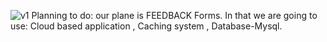 ![v1](https://user-images.githubusercontent.com/90098627/139678139-913e6187-384b-4059-9fbc-e0ac73edcaf2.jpeg)
Planning to do: our plane is FEEDBACK Forms.
In that we are going to use:
Cloud based application ,
Caching system ,
Database-Mysql. 
